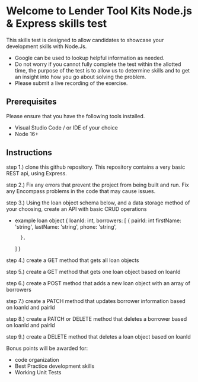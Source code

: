 # Welcome to Lender Tool Kits Node.js & Express skills test

This skills test is designed to allow candidates to showcase your development skills with Node.Js.

* Google can be used to lookup helpful information as needed.
* Do not worry if you cannot fully complete the test within the allotted time, the purpose of the test is to allow us to determine skills and to get an insight into how you go about solving the problem.
* Please submit a live recording of the exercise.

## Prerequisites

Please ensure that you have the following tools installed.

* Visual Studio Code / or IDE of your choice
* Node 16+

## Instructions

step 1.) clone this github repository. This repository contains a very basic REST api, using Express.

step 2.) Fix any errors that prevent the project from being built and run. Fix any Encompass problems in the code that may cause issues.

step 3.) Using the loan object schema below, and a data storage method of your choosing, create an API with basic CRUD operations

* example loan object
{
	loanId: int,
	borrowers: [
		{
			pairId: int
			firstName: 'string',
			lastName: 'string',
			phone: 'string',

		},
	]
}

step 4.) create a GET method that gets all loan objects

step 5.) create a GET method that gets one loan object based on loanId

step 6.) create a POST method that adds a new loan object with an array of borrowers

step 7.) create a PATCH method that updates borrower information based on loanId and pairId

step 8.) create a PATCH or DELETE method that deletes a borrower based on loanId and pairId

step 9.) create a DELETE method that deletes a loan object based on loanId

Bonus points will be awarded for:
* code organization
* Best Practice development skills
* Working Unit Tests